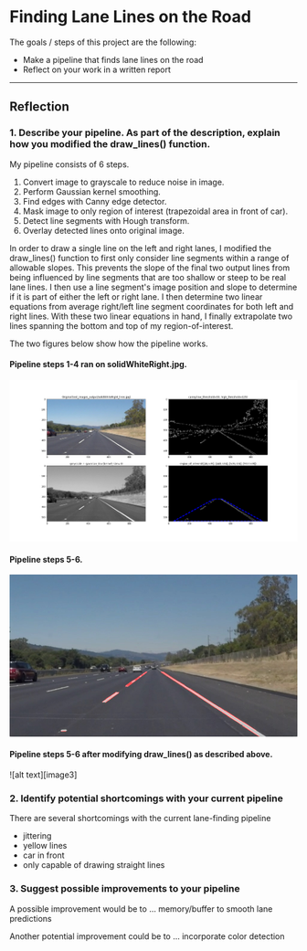 # **Finding Lane Lines on the Road** 

The goals / steps of this project are the following:
* Make a pipeline that finds lane lines on the road
* Reflect on your work in a written report


[//]: # (Image References)

[image1]: ./test_images_output/solidWhiteRight_alg.png "Alg"
[image2]: ./test_images_output/solidWhiteRight_lines.jpg "Lanes"
[image2]: ./test_images_output/solidWhiteRight_lines_V2.jpg "Lanes_V2"

---

## Reflection

### 1. Describe your pipeline. As part of the description, explain how you modified the draw_lines() function.

My pipeline consists of 6 steps. 

1. Convert image to grayscale to reduce noise in image.
2. Perform Gaussian kernel smoothing.
3. Find edges with Canny edge detector.
4. Mask image to only region of interest (trapezoidal area in front of car).
5. Detect line segments with Hough transform.
6. Overlay detected lines onto original image.

In order to draw a single line on the left and right lanes, I modified the draw_lines() function to first only consider line segments within a range of allowable slopes.  This prevents the slope of the final two output lines from being influenced by line segments that are too shallow or steep to be real lane lines.  I then use a line segment's image position and slope to determine if it is part of either the left or right lane.  I then determine two linear equations from average right/left line segment coordinates for both left and right lines.  With these two linear equations in hand, I finally extrapolate two lines spanning the bottom and top of my region-of-interest.

The two figures below show how the pipeline works.

#### Pipeline steps 1-4 ran on solidWhiteRight.jpg.
![alt text][image1]

#### Pipeline steps 5-6.
![alt text][image2]

#### Pipeline steps 5-6 after modifying draw_lines() as described above.
![alt text][image3]

### 2. Identify potential shortcomings with your current pipeline

There are several shortcomings with the current lane-finding pipeline

- jittering
- yellow lines
- car in front
- only capable of drawing straight lines

### 3. Suggest possible improvements to your pipeline

A possible improvement would be to ...  memory/buffer to smooth lane predictions

Another potential improvement could be to ... incorporate color detection 

